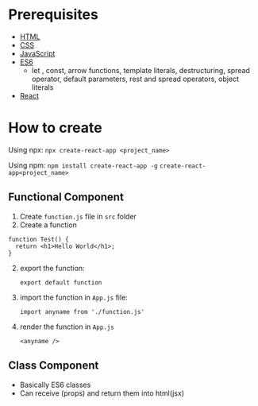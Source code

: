 # Prerequisites

- [HTML](https://www.w3schools.com/html/)
- [CSS](https://www.w3schools.com/css/)
- [JavaScript](https://www.w3schools.com/js/)
- [ES6](https://www.w3schools.com/js/js_2024.asp)
  - let , const, arrow functions, template literals, destructuring, spread operator, default parameters, rest and spread operators, object literals
- [React](https://reactjs.org/)

# How to create

Using npx:
`npx create-react-app <project_name>`

Using npm:
`npm install create-react-app -g`
`create-react-app<project_name>`

## Functional Component

1. Create `function.js` file in `src` folder
2. Create a function

```
function Test() {
  return <h1>Hello World</h1>;
}
```

2. export the function:
   ```
   export default function
   ```
3. import the function in `App.js` file:

   ```
   import anyname from './function.js'
   ```

4. render the function in `App.js`
   ```
   <anyname />
   ```

## Class Component

- Basically ES6 classes
- Can receive (props) and return them into html(jsx)
